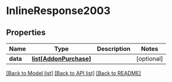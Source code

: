 # InlineResponse2003

## Properties
Name | Type | Description | Notes
------------ | ------------- | ------------- | -------------
**data** | [**list[AddonPurchase]**](AddonPurchase.md) |  | [optional] 

[[Back to Model list]](../README.md#documentation-for-models) [[Back to API list]](../README.md#documentation-for-api-endpoints) [[Back to README]](../README.md)

